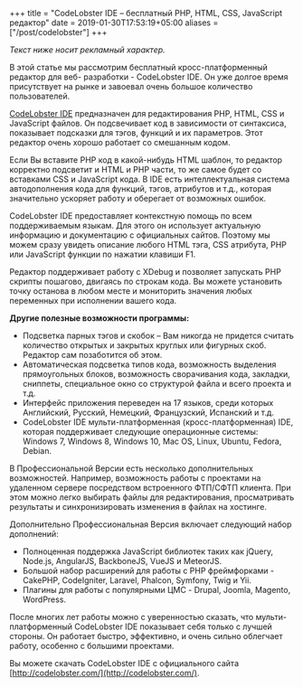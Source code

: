 +++
title = "CodeLobster IDE – бесплатный PHP, HTML, CSS, JavaScript редактор"
date = 2019-01-30T17:53:19+05:00
aliases = ["/post/codelobster"]
+++

*Текст ниже носит рекламный характер.*

В этой статье мы рассмотрим бесплатный кросс-платформенный редактор для веб-
разработки - CodeLobster IDE. Он уже долгое время присутствует на рынке и завоевал очень
большое количество пользователей.

[CodeLobster IDE](http://www.codelobster.com/) предназначен для редактирования PHP, HTML, CSS и JavaScript файлов. Он
подсвечивает код в зависимости от синтаксиса, показывает подсказки для тэгов, функций и
их параметров. Этот редактор очень хорошо работает со смешанным кодом.

Если Вы вставите РНР код в какой-нибудь HTML шаблон, то редактор корректно подсветит
и HTML и PHP части, то же самое будет со вставками CSS и JavaScript кода.
В IDE есть интеллектуальная система автодополнения кода для функций, тэгов, атрибутов и
т.д., которая значительно ускоряет работу и оберегает от возможных ошибок.

CodeLobster IDE предоставляет контекстную помощь по всем поддерживаемым языкам. Для
этого он использует актуальную информацию и документацию с официальных сайтов.
Поэтому мы можем сразу увидеть описание любого HTML тэга, CSS атрибута, PHP или
JavaScript функции по нажатии клавиши F1.

Редактор поддерживает работу с XDebug и позволяет запускать PHP скрипты пошагово,
двигаясь по строкам кода. Вы можете установить точку останова в любом месте и
мониторить значения любых переменных при исполнении вашего кода.

__Другие полезные возможности программы:__

* Подсветка парных тэгов и скобок – Вам никогда не придется считать количество
открытых и закрытых круглых или фигурных скоб. Редактор сам позаботится об этом.
* Автоматическая подсветка типов кода, возможность выделения прямоугольных
блоков, возможность сворачивания кода, закладки, сниппеты, специальное окно со
структурой файла и всего проекта и т.д.
* Интерфейс приложения переведен на 17 языков, среди которых Английский, Русский,
Немецкий, Французский, Испанский и т.д.
* CodeLobster IDE мульти-платформенная (кросс-платформенная) IDE, которая
поддерживает следующие операционные системы: Windows 7, Windows 8, Windows
10, Mac OS, Linux, Ubuntu, Fedora, Debian.

В Профессиональной Версии есть несколько дополнительных возможностей. Например,
возможность работы с проектами на удаленном сервере посредством встроенного
ФТП/СФТП клиента. При этом можно легко выбирать файлы для редактирования,
просматривать результаты и синхронизировать изменения в файлах на хостинге.

Дополнительно Профессиональная Версия включает следующий набор дополнений:

* Полноценная поддержка JavaScript библиотек таких как jQuery, Node.js, AngularJS,
BackboneJS, VueJS и MeteorJS.
* Большой набор расширений для работы с PHP фреймфорками - CakePHP, CodeIgniter,
Laravel, Phalcon, Symfony, Twig и Yii.
* Плагины для работы с популярными ЦМС - Drupal, Joomla, Magento, WordPress.

После многих лет работы можно с уверенностью сказать, что мульти-платформенный
CodeLobster IDE показывает себя только с лучшей стороны. Он работает быстро,
эффективно, и очень сильно облегчает работу, особенно с большими проектами.

Вы можете скачать CodeLobster IDE с официального сайта [http://codelobster.com/](http://codelobster.com/).